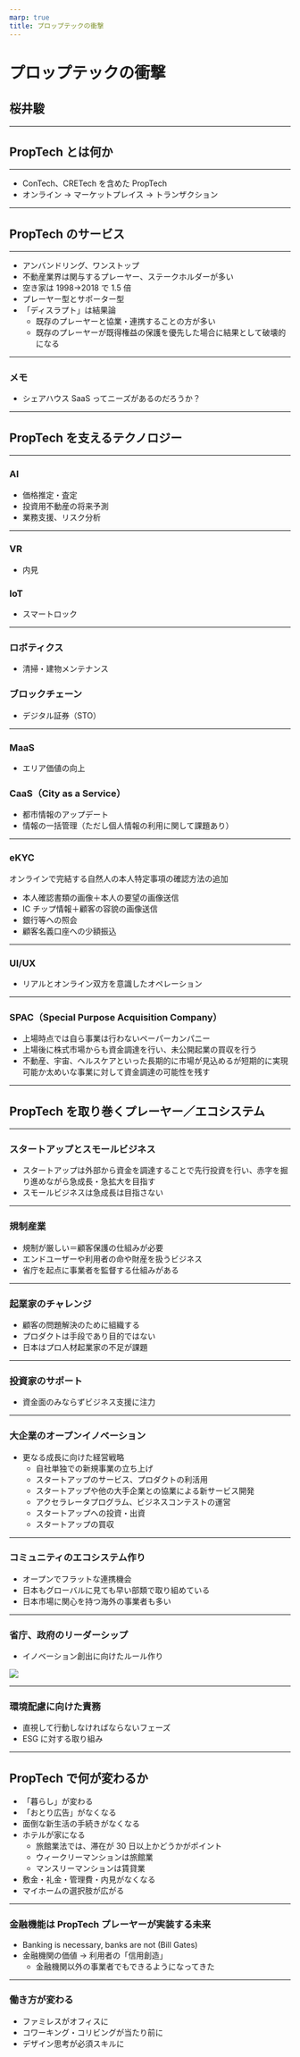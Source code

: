 ```yaml
---
marp: true
title: プロップテックの衝撃
---
```


# プロップテックの衝撃

## 桜井駿

---

## PropTech とは何か

---

- ConTech、CRETech を含めた PropTech
- オンライン → マーケットプレイス → トランザクション

---

## PropTech のサービス

---

- アンバンドリング、ワンストップ
- 不動産業界は関与するプレーヤー、ステークホルダーが多い
- 空き家は 1998→2018 で 1.5 倍
- プレーヤー型とサポーター型
- 「ディスラプト」は結果論
  - 既存のプレーヤーと協業・連携することの方が多い
  - 既存のプレーヤーが既得権益の保護を優先した場合に結果として破壊的になる

---

### メモ

- シェアハウス SaaS ってニーズがあるのだろうか？

---

## PropTech を支えるテクノロジー

---

### AI

- 価格推定・査定
- 投資用不動産の将来予測
- 業務支援、リスク分析

---

### VR

- 内見

### IoT

- スマートロック

---

### ロボティクス

- 清掃・建物メンテナンス

### ブロックチェーン

- デジタル証券（STO）

---

### MaaS

- エリア価値の向上

### CaaS（City as a Service）

- 都市情報のアップデート
- 情報の一括管理（ただし個人情報の利用に関して課題あり）

---

### eKYC

オンラインで完結する自然人の本人特定事項の確認方法の追加

- 本人確認書類の画像＋本人の要望の画像送信
- IC チップ情報＋顧客の容貌の画像送信
- 銀行等への照会
- 顧客名義口座への少額振込

---

### UI/UX

- リアルとオンライン双方を意識したオペレーション

---

### SPAC（Special Purpose Acquisition Company）

- 上場時点では自ら事業は行わないペーパーカンパニー
- 上場後に株式市場からも資金調達を行い、未公開起業の買収を行う
- 不動産、宇宙、ヘルスケアといった長期的に市場が見込めるが短期的に実現可能か太めいな事業に対して資金調達の可能性を残す

---

## PropTech を取り巻くプレーヤー／エコシステム

---

### スタートアップとスモールビジネス

- スタートアップは外部から資金を調達することで先行投資を行い、赤字を掘り進めながら急成長・急拡大を目指す
- スモールビジネスは急成長は目指さない

---

### 規制産業

- 規制が厳しい＝顧客保護の仕組みが必要
- エンドユーザーや利用者の命や財産を扱うビジネス
- 省庁を起点に事業者を監督する仕組みがある

---

### 起業家のチャレンジ

- 顧客の問題解決のために組織する
- プロダクトは手段であり目的ではない
- 日本はプロ人材起業家の不足が課題

---

### 投資家のサポート

- 資金面のみならずビジネス支援に注力

---

### 大企業のオープンイノベーション

- 更なる成長に向けた経営戦略
  - 自社単独での新規事業の立ち上げ
  - スタートアップのサービス、プロダクトの利活用
  - スタートアップや他の大手企業との協業による新サービス開発
  - アクセラレータプログラム、ビジネスコンテストの運営
  - スタートアップへの投資・出資
  - スタートアップの買収

---

### コミュニティのエコシステム作り

- オープンでフラットな連携機会
- 日本もグローバルに見ても早い部類で取り組めている
- 日本市場に関心を持つ海外の事業者も多い

---

### 省庁、政府のリーダーシップ

- イノベーション創出に向けたルール作り

<!-- ![bg right:50% 85%](assets/img/proptech_001.png) -->

![](assets/img/proptech_001.png)

---

### 環境配慮に向けた責務

- 直視して行動しなければならないフェーズ
- ESG に対する取り組み

---

## PropTech で何が変わるか

- 「暮らし」が変わる
- 「おとり広告」がなくなる
- 面倒な新生活の手続きがなくなる
- ホテルが家になる
  - 旅館業法では、滞在が 30 日以上かどうかがポイント
  - ウィークリーマンションは旅館業
  - マンスリーマンションは賃貸業
- 敷金・礼金・管理費・内見がなくなる
- マイホームの選択肢が広がる

---

### 金融機能は PropTech プレーヤーが実装する未来

- Banking is necessary, banks are not (Bill Gates)
- 金融機関の価値 → 利用者の「信用創造」
  - 金融機関以外の事業者でもできるようになってきた

---

### 働き方が変わる

- ファミレスがオフィスに
- コワーキング・コリビングが当たり前に
- デザイン思考が必須スキルに
